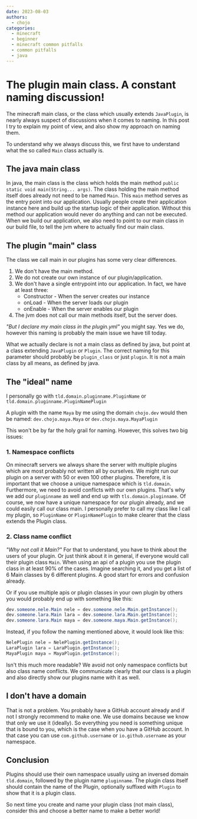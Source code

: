 ```yaml
---
date: 2023-08-03
authors:
  - chojo  
categories:
  - minecraft
  - beginner
  - minecraft common pitfalls
  - common pitfalls
  - java
---
```


# The plugin main class. A constant naming discussion!

The minecraft main class, or the class which usually extends `JavaPlugin`, is nearly always suspect of discussions when 
it comes to naming. 
In this post I try to explain my point of view, and also show my approach on naming them.

<!-- more -->

To understand why we always discuss this, we first have to understand what the so called `Main` class actually is.

## The java main class

In java, the main class is the class which holds the main method `public static void main(String... args)`.
The class holding the main method itself does already not need to be named `Main`.
This `main` method serves as the entry point into our application.
Usually people create their application instance here and build up the startup logic of their application.
Without this method our application would never do anything and can not be executed.
When we build our application, we also need to point to our main class in our build file, to tell the jvm where to 
actually find our main class.

## The plugin "main" class

The class we call main in our plugins has some very clear differences.

1. We don't have the main method.
2. We do not create our own instance of our plugin/application.
3. We don't have a single entrypoint into our application. In fact, we have at least three:
    - Constructor - When the server creates our instance
    - onLoad - When the server loads our plugin
    - onEnable - When the server enables our plugin
4. The jvm does not call our main methods itself, but the server does.

_"But I declare my main class in the plugin.yml"_ you might say.
Yes we do, however this naming is probably the main issue we have till today.

What we actually declare is not a main class as defined by java, but point at a class extending `JavaPlugin` or `Plugin`.
The correct naming for this parameter should probably be `plugin_class` or just `plugin`.
It is not a main class by all means, as defined by java.

## The "ideal" name

I personally go with `tld.domain.pluginname.PluginName` or `tld.domain.pluginname.PluginNamePlugin`

A plugin with the name `Maya` by me using the domain `chojo.dev` would then be named: `dev.chojo.maya.Maya` or 
`dev.chojo.maya.MayaPlugin`

This won't be by far the holy grail for naming.
However, this solves two big issues:

### 1. Namespace conflicts

On minecraft servers we always share the server with multiple plugins which are most probably not written all by 
ourselves.
We might run our plugin on a server with 50 or even 100 other plugins.
Therefore, it is important that we choose a unique namespace which is `tld.domain`.
Furthermore, we need to avoid conflicts with our own plugins.
That's why we add our `pluginname` as well and end up with `tls.domain.pluginname`.
Of course, we now have a unique namespace for our plugin already, and we could easily call our class main.
I personally prefer to call my class like I call my plugin, so `PluginName` or `PluginNamePlugin` to make clearer 
that the class extends the Plugin class.

### 2. Class name conflict

_"Why not call it Main?"_ 
For that to understand, you have to think about the users of your plugin.
Or just think about it in general, if everyone would call their plugin class `Main`.
When using an api of a plugin you use the plugin class in at least 90% of the cases.
Imagine searching it, and you get a list of 6 Main classes by 6 different plugins.
A good start for errors and confusion already.

Or if you use multiple apis or plugin classes in your own plugin by others you would probably end up with something 
like this:

```java
dev.someone.nele.Main nele = dev.someone.nele.Main.getInstance();
dev.someone.lara.Main lara = dev.someone.lara.Main.getInstance();
dev.someone.lara.Main maya = dev.someone.maya.Main.getInstance();
```

Instead, if you follow the naming mentioned above, it would look like this:

```java
NelePlugin nele = NelePlugin.getInstance();
LaraPlugin lara = LaraPlugin.getInstance();
MayaPlugin maya = MayaPlugin.getInstance();
```

Isn't this much more readable?
We avoid not only namespace conflicts but also class name conflicts. 
We communicate clearly that our class is a plugin and also directly show our plugins name with it as well.

## I don't have a domain

That is not a problem. You probably have a GitHub account already and if not I strongly recommend to make one.
We use domains because we know that only we use it (ideally).
So everything you need is something unique that is bound to you, which is the case when you have a GitHub account.
In that case you can use `com.github.username` or `io.github.username` as your namespace.

## Conclusion

Plugins should use their own namespace usually using an inversed domain `tld.domain`, followed by the plugin name 
`pluginname`. 
The plugin class itself should contain the name of the Plugin, optionally suffixed with `Plugin` to show that it is 
a plugin class.

So next time you create and name your plugin class (not main class), consider this and choose a better name to make 
a better world!
